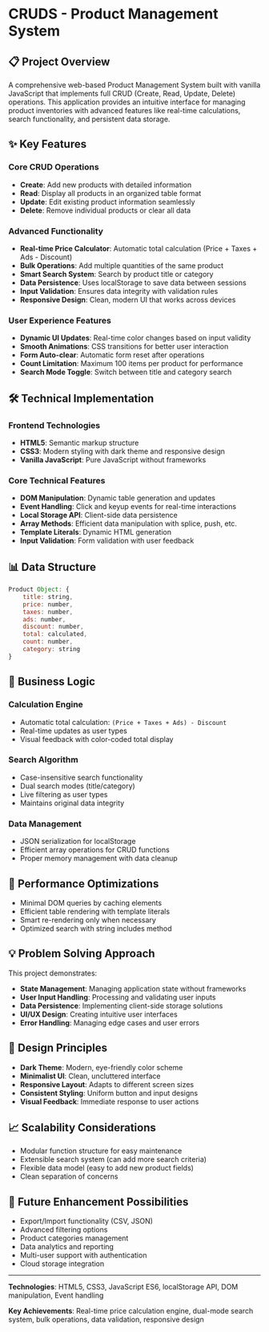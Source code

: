 # CRUDS - Product Management System

## 📋 Project Overview
A comprehensive web-based Product Management System built with vanilla JavaScript that implements full CRUD (Create, Read, Update, Delete) operations. This application provides an intuitive interface for managing product inventories with advanced features like real-time calculations, search functionality, and persistent data storage.

## ✨ Key Features

### Core CRUD Operations
- **Create**: Add new products with detailed information
- **Read**: Display all products in an organized table format
- **Update**: Edit existing product information seamlessly
- **Delete**: Remove individual products or clear all data

### Advanced Functionality
- **Real-time Price Calculator**: Automatic total calculation (Price + Taxes + Ads - Discount)
- **Bulk Operations**: Add multiple quantities of the same product
- **Smart Search System**: Search by product title or category
- **Data Persistence**: Uses localStorage to save data between sessions
- **Input Validation**: Ensures data integrity with validation rules
- **Responsive Design**: Clean, modern UI that works across devices

### User Experience Features
- **Dynamic UI Updates**: Real-time color changes based on input validity
- **Smooth Animations**: CSS transitions for better user interaction
- **Form Auto-clear**: Automatic form reset after operations
- **Count Limitation**: Maximum 100 items per product for performance
- **Search Mode Toggle**: Switch between title and category search

## 🛠️ Technical Implementation

### Frontend Technologies
- **HTML5**: Semantic markup structure
- **CSS3**: Modern styling with dark theme and responsive design
- **Vanilla JavaScript**: Pure JavaScript without frameworks

### Core Technical Features
- **DOM Manipulation**: Dynamic table generation and updates
- **Event Handling**: Click and keyup events for real-time interactions
- **Local Storage API**: Client-side data persistence
- **Array Methods**: Efficient data manipulation with splice, push, etc.
- **Template Literals**: Dynamic HTML generation
- **Input Validation**: Form validation with user feedback

## 📊 Data Structure
```javascript
Product Object: {
    title: string,
    price: number,
    taxes: number,
    ads: number,
    discount: number,
    total: calculated,
    count: number,
    category: string
}
```

## 🎯 Business Logic

### Calculation Engine
- Automatic total calculation: `(Price + Taxes + Ads) - Discount`
- Real-time updates as user types
- Visual feedback with color-coded total display

### Search Algorithm
- Case-insensitive search functionality
- Dual search modes (title/category)
- Live filtering as user types
- Maintains original data integrity

### Data Management
- JSON serialization for localStorage
- Efficient array operations for CRUD functions
- Proper memory management with data cleanup

## 🚀 Performance Optimizations
- Minimal DOM queries by caching elements
- Efficient table rendering with template literals
- Smart re-rendering only when necessary
- Optimized search with string includes method

## 💡 Problem Solving Approach
This project demonstrates:
- **State Management**: Managing application state without frameworks
- **User Input Handling**: Processing and validating user inputs
- **Data Persistence**: Implementing client-side storage solutions
- **UI/UX Design**: Creating intuitive user interfaces
- **Error Handling**: Managing edge cases and user errors

## 🎨 Design Principles
- **Dark Theme**: Modern, eye-friendly color scheme
- **Minimalist UI**: Clean, uncluttered interface
- **Responsive Layout**: Adapts to different screen sizes
- **Consistent Styling**: Uniform button and input designs
- **Visual Feedback**: Immediate response to user actions

## 📈 Scalability Considerations
- Modular function structure for easy maintenance
- Extensible search system (can add more search criteria)
- Flexible data model (easy to add new product fields)
- Clean separation of concerns

## 🔧 Future Enhancement Possibilities
- Export/Import functionality (CSV, JSON)
- Advanced filtering options
- Product categories management
- Data analytics and reporting
- Multi-user support with authentication
- Cloud storage integration

---

**Technologies**: HTML5, CSS3, JavaScript ES6, localStorage API, DOM manipulation, Event handling

**Key Achievements**: Real-time price calculation engine, dual-mode search system, bulk operations, data validation, responsive design